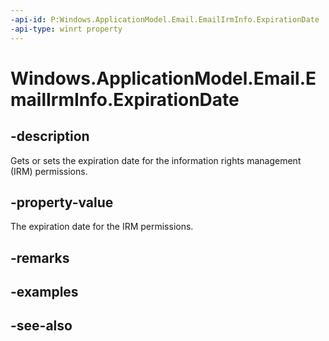 ```yaml
---
-api-id: P:Windows.ApplicationModel.Email.EmailIrmInfo.ExpirationDate
-api-type: winrt property
---
```


<!-- Property syntax
public Windows.Foundation.DateTime ExpirationDate { get;  set; }
-->

# Windows.ApplicationModel.Email.EmailIrmInfo.ExpirationDate

## -description
Gets or sets the expiration date for the information rights management (IRM) permissions.

## -property-value
The expiration date for the IRM permissions.

## -remarks

## -examples

## -see-also
